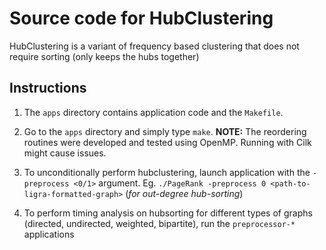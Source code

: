 # Source code for HubClustering 

HubClustering is a variant of frequency based clustering that 
does not require sorting (only keeps the hubs together)

## Instructions

1. The `apps` directory contains application code and the `Makefile`. 

2. Go to the `apps` directory and simply type `make`. **NOTE:** The reordering routines were
developed and tested using OpenMP. Running with Cilk might cause issues.

3. To unconditionally perform hubclustering, launch application with the `-preprocess <0/1>` argument. Eg. 
`./PageRank -preprocess 0 <path-to-ligra-formatted-graph>` (_for out-degree hub-sorting_)

4. To perform timing analysis on hubsorting for different types of graphs (directed, undirected, weighted, bipartite), 
run the `preprocessor-*` applications
